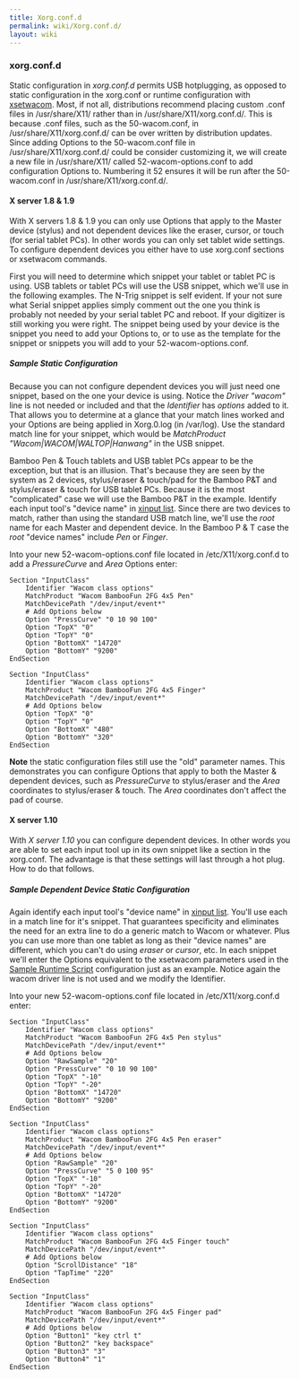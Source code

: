 ```yaml
---
title: Xorg.conf.d
permalink: wiki/Xorg.conf.d/
layout: wiki
---
```


### xorg.conf.d

Static configuration in *xorg.conf.d* permits USB hotplugging, as
opposed to static configuration in the xorg.conf or runtime
configuration with [xsetwacom](xsetwacom "wikilink"). Most, if not all,
distributions recommend placing custom .conf files in /usr/share/X11/
rather than in /usr/share/X11/xorg.conf.d/. This is because .conf files,
such as the 50-wacom.conf, in /usr/share/X11/xorg.conf.d/ can be over
written by distribution updates. Since adding Options to the
50-wacom.conf file in /usr/share/X11/xorg.conf.d/ could be consider
customizing it, we will create a new file in /usr/share/X11/ called
52-wacom-options.conf to add configuration Options to. Numbering it 52
ensures it will be run after the 50-wacom.conf in
/usr/share/X11/xorg.conf.d/.

#### X server 1.8 & 1.9

With X servers 1.8 & 1.9 you can only use Options that apply to the
Master device (stylus) and not dependent devices like the eraser,
cursor, or touch (for serial tablet PCs). In other words you can only
set tablet wide settings. To configure dependent devices you either have
to use xorg.conf sections or xsetwacom commands.

First you will need to determine which snippet your tablet or tablet PC
is using. USB tablets or tablet PCs will use the USB snippet, which
we'll use in the following examples. The N-Trig snippet is self evident.
If your not sure what Serial snippet applies simply comment out the one
you think is probably not needed by your serial tablet PC and reboot. If
your digitizer is still working you were right. The snippet being used
by your device is the snippet you need to add your Options to, or to use
as the template for the snippet or snippets you will add to your
52-wacom-options.conf.

##### Sample Static Configuration

Because you can not configure dependent devices you will just need one
snippet, based on the one your device is using. Notice the *Driver
"wacom"* line is not needed or included and that the *Identifier* has
*options* added to it. That allows you to determine at a glance that
your match lines worked and your Options are being applied in Xorg.0.log
(in /var/log). Use the standard match line for your snippet, which would
be *MatchProduct "Wacom\|WACOM\|WALTOP\|Hanwang"* in the USB snippet.

Bamboo Pen & Touch tablets and USB tablet PCs appear to be the
exception, but that is an illusion. That's because they are seen by the
system as 2 devices, stylus/eraser & touch/pad for the Bamboo P&T and
stylus/eraser & touch for USB tablet PCs. Because it is the most
"complicated" case we will use the Bamboo P&T in the example. Identify
each input tool's "device name" in [xinput list](xinput "wikilink").
Since there are two devices to match, rather than using the standard USB
match line, we'll use the *root* name for each Master and dependent
device. In the Bamboo P & T case the *root* "device names" include *Pen*
or *Finger*.

Into your new 52-wacom-options.conf file located in /etc/X11/xorg.conf.d
to add a *PressureCurve* and *Area* Options enter:

    Section "InputClass"
        Identifier "Wacom class options"
        MatchProduct "Wacom BambooFun 2FG 4x5 Pen"
        MatchDevicePath "/dev/input/event*"
        # Add Options below
        Option "PressCurve" "0 10 90 100"
        Option "TopX" "0"
        Option "TopY" "0"
        Option "BottomX" "14720"
        Option "BottomY" "9200"
    EndSection

    Section "InputClass"
        Identifier "Wacom class options"
        MatchProduct "Wacom BambooFun 2FG 4x5 Finger"
        MatchDevicePath "/dev/input/event*"
        # Add Options below
        Option "TopX" "0"
        Option "TopY" "0"
        Option "BottomX" "480"
        Option "BottomY" "320"
    EndSection

**Note** the static configuration files still use the "old" parameter
names. This demonstrates you can configure Options that apply to both
the Master & dependent devices, such as *PressureCurve* to stylus/eraser
and the *Area* coordinates to stylus/eraser & touch. The *Area*
coordinates don't affect the pad of course.

#### X server 1.10

With *X server 1.10* you can configure dependent devices. In other words
you are able to set each input tool up in its own snippet like a section
in the xorg.conf. The advantage is that these settings will last through
a hot plug. How to do that follows.

##### Sample Dependent Device Static Configuration

Again identify each input tool's "device name" in [xinput
list](xinput "wikilink"). You'll use each in a match line for it's
snippet. That guarantees specificity and eliminates the need for an
extra line to do a generic match to Wacom or whatever. Plus you can use
more than one tablet as long as their "device names" are different,
which you can't do using *eraser* or *cursor*, etc. In each snippet
we'll enter the Options equivalent to the xsetwacom parameters used in
the [Sample Runtime
Script](/wiki/Tablet_Configuration#Sample_Runtime_Script "wikilink")
configuration just as an example. Notice again the wacom driver line is
not used and we modify the Identifier.

Into your new 52-wacom-options.conf file located in /etc/X11/xorg.conf.d
enter:

    Section "InputClass"
        Identifier "Wacom class options"
        MatchProduct "Wacom BambooFun 2FG 4x5 Pen stylus"
        MatchDevicePath "/dev/input/event*"
        # Add Options below
        Option "RawSample" "20"
        Option "PressCurve" "0 10 90 100"
        Option "TopX" "-10"
        Option "TopY" "-20"
        Option "BottomX" "14720"
        Option "BottomY" "9200"
    EndSection

    Section "InputClass"
        Identifier "Wacom class options"
        MatchProduct "Wacom BambooFun 2FG 4x5 Pen eraser"
        MatchDevicePath "/dev/input/event*"
        # Add Options below
        Option "RawSample" "20"
        Option "PressCurve" "5 0 100 95"
        Option "TopX" "-10"
        Option "TopY" "-20"
        Option "BottomX" "14720"
        Option "BottomY" "9200"
    EndSection

    Section "InputClass"
        Identifier "Wacom class options"
        MatchProduct "Wacom BambooFun 2FG 4x5 Finger touch"
        MatchDevicePath "/dev/input/event*"
        # Add Options below
        Option "ScrollDistance" "18"
        Option "TapTime" "220"
    EndSection

    Section "InputClass"
        Identifier "Wacom class options"
        MatchProduct "Wacom BambooFun 2FG 4x5 Finger pad"
        MatchDevicePath "/dev/input/event*"
        # Add Options below
        Option "Button1" "key ctrl t"
        Option "Button2" "key backspace"
        Option "Button3" "3"
        Option "Button4" "1"
    EndSection
